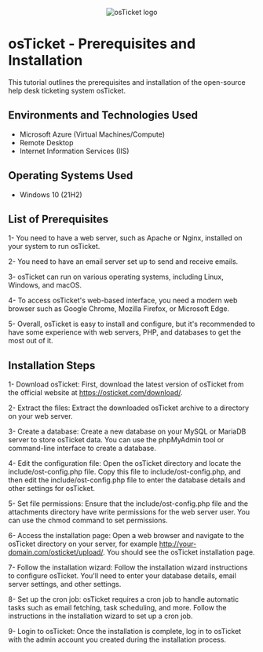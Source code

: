 <p align="center">
<img src="https://i.imgur.com/Clzj7Xs.png" alt="osTicket logo"/>
</p>

<h1>osTicket - Prerequisites and Installation</h1>
This tutorial outlines the prerequisites and installation of the open-source help desk ticketing system osTicket.<br />


<h2>Environments and Technologies Used</h2>

- Microsoft Azure (Virtual Machines/Compute)
- Remote Desktop
- Internet Information Services (IIS)

<h2>Operating Systems Used </h2>

- Windows 10</b> (21H2)

<h2>List of Prerequisites</h2>

1- You need to have a web server, such as Apache or Nginx, installed on your system to run osTicket.

2- You need to have an email server set up to send and receive emails.

3- osTicket can run on various operating systems, including Linux, Windows, and macOS.

4- To access osTicket's web-based interface, you need a modern web browser such as Google Chrome, Mozilla Firefox, or Microsoft Edge.

5- Overall, osTicket is easy to install and configure, but it's recommended to have some experience with web servers, PHP, and databases to get    the most out of it.

<h2>Installation Steps</h2>


1- Download osTicket: First, download the latest version of osTicket from the official website at https://osticket.com/download/.

2- Extract the files: Extract the downloaded osTicket archive to a directory on your web server.

3- Create a database: Create a new database on your MySQL or MariaDB server to store osTicket data. You can use the phpMyAdmin tool or command-line interface to create a database.

4- Edit the configuration file: Open the osTicket directory and locate the include/ost-config.php file. Copy this file to include/ost-config.php, and then edit the include/ost-config.php file to enter the database details and other settings for osTicket.

5- Set file permissions: Ensure that the include/ost-config.php file and the attachments directory have write permissions for the web server user. You can use the chmod command to set permissions.

6- Access the installation page: Open a web browser and navigate to the osTicket directory on your server, for example http://your-domain.com/osticket/upload/. You should see the osTicket installation page.

7- Follow the installation wizard: Follow the installation wizard instructions to configure osTicket. You'll need to enter your database details, email server settings, and other settings.

8- Set up the cron job: osTicket requires a cron job to handle automatic tasks such as email fetching, task scheduling, and more. Follow the instructions in the installation wizard to set up a cron job.

9- Login to osTicket: Once the installation is complete, log in to osTicket with the admin account you created during the installation process.
